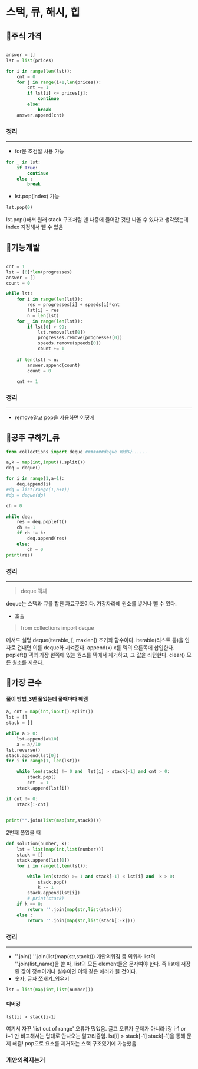 # 스택, 큐, 해시, 힙

## :mega:주식 가격

```python

answer = []
lst = list(prices)

for i in range(len(lst)):
    cnt = 0
    for j in range(i+1,len(prices)):
        cnt += 1
        if lst[i] <= prices[j]:
            continue
        else:
            break
    answer.append(cnt)
```

### 정리 
-------------
* for문 조건절 사용 가능
```python 
for _ in lst:
    if True:
        continue
    else : 
        break
```
* lst.pop(index) 가능
```python
lst.pop(0)
```
lst.pop()해서 원래 stack 구조처럼 맨 나중에 들어간 것만 나올 수 있다고 생각했는데 index 지정해서 뺄 수 있음

## :mega:기능개발

```python

cnt = 1
lst = [0]*len(progresses)
answer = []
count = 0

while lst:
    for i in range(len(lst)):
        res = progresses[i] + speeds[i]*cnt
        lst[i] = res
        n = len(lst) 
    for _ in range(len(lst)):        
        if lst[0] > 99:
            lst.remove(lst[0])
            progresses.remove(progresses[0])
            speeds.remove(speeds[0])
            count += 1
            
    if len(lst) < n:
        answer.append(count)
        count = 0

    cnt += 1
```

### 정리 
-------------
* remove말고 pop을 사용하면 어떻게 


## :mega:공주 구하기_큐

```python
from collections import deque #######deque 배웠다......

a,k = map(int,input().split())
deq = deque()

for i in range(1,a+1):
    deq.append(i)  
#dq = list(range(1,n+1))
#dp = deque(dp)

ch = 0

while deq:
    res = deq.popleft()
    ch += 1
    if ch != k:
        deq.append(res)
    else:
        ch = 0
print(res)
 ```

### 정리 
-------------
> deque 객체

deque는 스택과 큐를 합친 자료구조이다. 가장자리에 원소를 넣거나 뺄 수 있다.

* 호출 
> from collections import deque 

메서드	설명
deque(iterable, [, maxlen])	초기화 함수이다. iterable(리스트 등)을 인자로 건내면 이를 deque화 시켜준다.
append(x)	x를 덱의 오른쪽에 삽입한다.
popleft()	덱의 가장 왼쪽에 있는 원소를 덱에서 제거하고, 그 값을 리턴한다.
clear()	모든 원소를 지운다.

## :mega:가장 큰수

#### 풀이 방법_3번 풀었는데 풀때마다 헤멤

```python
a, cnt = map(int,input().split())
lst = []
stack = []

while a > 0:
    lst.append(a%10)
    a = a//10
lst.reverse()
stack.append(lst[0])    
for i in range(1, len(lst)):

    while len(stack) != 0 and  lst[i] > stack[-1] and cnt > 0: 
        stack.pop()
        cnt -= 1
    stack.append(lst[i])

if cnt != 0:
    stack[:-cnt]

    
print("".join(list(map(str,stack))))
```
2번째 풀었을 때
```python
def solution(number, k):
    lst = list(map(int,list(number)))
    stack = []
    stack.append(lst[0])
    for i in range(1,len(lst)):

        while len(stack) >= 1 and stack[-1] < lst[i] and  k > 0:
            stack.pop()
            k -= 1
        stack.append(lst[i])
        # print(stack)
    if k == 0:
        return ''.join(map(str,list(stack)))
    else :
        return ''.join(map(str,list(stack[:-k])))
```

### 정리 
------------------
* ''.join()
''.join(list(map(str,stack))) 개안외워짐 좀 외워라
list의 ''.join(list_name)을 쓸 때, list의 모든 element들은 문자여야 한다. 즉 list에 저장된 값이 정수이거나 실수이면 이와 같은 에러가 뜰 것이다.
* 숫자, 글자 쪼개기_외우기
```python
lst = list(map(int,list(number)))
```

#### 디버깅
    lst[i] > stack[i-1]
여기서 자꾸 'list out of range' 오류가 떴었음. 글고 오류가 문제가 아니라 i랑 i-1 or i+1 만 비교해서는 답대로 안나오는 알고리즘임.
    lst[i] > stack[-1]
stack[-1]을 통해 문제 해결! pop으로 요소를 제거하는 스택 구조였기에 가능했음. 

### 개안외워지는거

